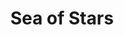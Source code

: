 ---
title: Sea of Stars
image: '/assets/seaofstars.png'
alttext: Sea of Stars Game Cover
link: 'https://seaofstarsgame.co/'
type: playing
tags: now
---